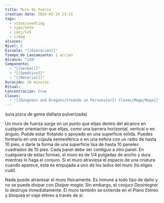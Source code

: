 ```yaml
---
title: Muro de fuerza
creation date: 2024-02-14 23:21
tags:
  - state/seedling
  - type/note
  - conj/lv5
  - c/mag
aliases: 
Nivel: 5
Escuela: "[[Evocación]]"
Tiempo_de_Lanzamiento: 1 accion
Alcance: "120"
Componente:
  - "[[Verbal]]"
  - "[[Somático]]"
  - "[[Material]]"
Duración: 10 minutos
Ritual: 
Concentración: true
Clases:
  - "[[Dungeons and Dragons/Creando un Personaje/2) Clases/Mago/Mago]]"
---
```

(una pizca de gema diáfana pulverizada)

Un muro de fuerza surge en un punto que elijas dentro del alcance en cualquier orientación que elijas, como una barrera horizontal, vertical o en ángulo. Puede estar flotando o apoyado en una superficie sólida. Puedes formarlo en una cúpula semiesférica o en una esfera con un radio de hasta 10 pies, o darle la forma de una superficie lisa de hasta 10 paneles cuadrados de 10 pies. Cada panel debe ser contiguo a otro panel. En cualquiera de estas formas, el muro es de 1/4 pulgadas de ancho y dura mientras lo haga el conjuro. Si el muro atraviesa el espacio de una criatura cuando aparece, esta es empujada a uno de los lados del muro (tú eliges cuál).

Nada puede atravesar el muro físicamente. Es inmune a todo tipo de daño y no se puede disipar con _Disipar magia_. Sin embargo, el conjuro _Desintegrar_ lo destruye inmediatamente. El muro también se extiende en el Plano Etéreo y bloquea el viaje etéreo a través de sí.